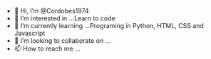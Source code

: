 - 👋 Hi, I’m @Cordobes1974
- 👀 I’m interested in ...Learn to code
- 🌱 I’m currently learning ...Programing in Python, HTML, CSS and Javascript
- 💞️ I’m looking to collaborate on ...
- 📫 How to reach me ...

<!---
Cordobes1974/Cordobes1974 is a ✨ special ✨ repository because its `README.md` (this file) appears on your GitHub profile.
You can click the Preview link to take a look at your changes.
--->
